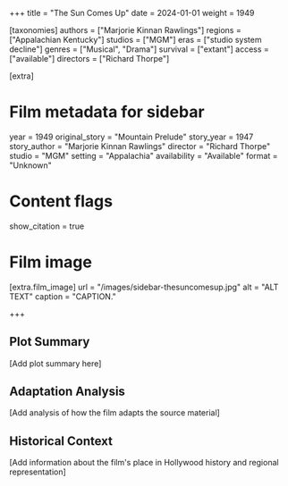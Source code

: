 +++
title = "The Sun Comes Up"
date = 2024-01-01
weight = 1949

[taxonomies]
authors = ["Marjorie Kinnan Rawlings"]
regions = ["Appalachian Kentucky"]
studios = ["MGM"]
eras = ["studio system decline"]
genres = ["Musical", "Drama"]
survival = ["extant"]
access = ["available"]
directors = ["Richard Thorpe"]

[extra]
# Film metadata for sidebar
year = 1949
original_story = "Mountain Prelude"
story_year = 1947
story_author = "Marjorie Kinnan Rawlings"
director = "Richard Thorpe"
studio = "MGM"
setting = "Appalachia"
availability = "Available"
format = "Unknown"

# Content flags
show_citation = true

# Film image
[extra.film_image]
url = "/images/sidebar-thesuncomesup.jpg"
alt = "ALT TEXT"
caption = "CAPTION."

+++

## Plot Summary

[Add plot summary here]

## Adaptation Analysis

[Add analysis of how the film adapts the source material]

## Historical Context

[Add information about the film's place in Hollywood history and regional representation]